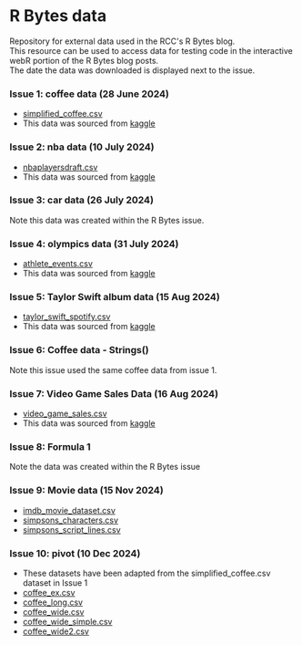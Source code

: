 # R Bytes data  


Repository for external data used in the RCC's R Bytes blog.\
This resource can be used to access data for testing code in the interactive webR portion of the R Bytes blog posts.\
The date the data was downloaded is displayed next to the issue.

### Issue 1: coffee data (28 June 2024)

-   [simplified_coffee.csv](simplified_coffee.csv)
-   This data was sourced from [kaggle](https://www.kaggle.com/datasets/schmoyote/coffee-reviews-dataset?select=simplified_coffee.csv)

### Issue 2: nba data (10 July 2024)

- [nbaplayersdraft.csv](nbaplayersdraft.csv)
- This data was sourced from [kaggle](https://www.kaggle.com/datasets/mattop/nba-draft-basketball-player-data-19892021?select=nbaplayersdraft.csv)

### Issue 3: car data (26 July 2024)
Note this data was created within the R Bytes issue.

### Issue 4: olympics data (31 July 2024)
- [athlete_events.csv](athlete_events.csv)
- This data was sourced from [kaggle](https://www.kaggle.com/datasets/heesoo37/120-years-of-olympic-history-athletes-and-results/data)

### Issue 5: Taylor Swift album data (15 Aug 2024)
- [taylor_swift_spotify.csv](taylor_swift_spotify.csv)
- This data was sourced from [kaggle](https://www.kaggle.com/datasets/jarredpriester/taylor-swift-spotify-dataset/data)

### Issue 6: Coffee data - Strings()
Note this issue used the same coffee data from issue 1.

### Issue 7: Video Game Sales Data (16 Aug 2024)
- [video_game_sales.csv](video_game_sales.csv)
- This data was sourced from [kaggle](https://www.kaggle.com/datasets/rush4ratio/video-game-sales-with-ratings/data)

### Issue 8: Formula 1 
Note the data was created within the R Bytes issue

### Issue 9: Movie data (15 Nov 2024)
- [imdb_movie_dataset.csv](imdb_movie_dataset.csv)
- [simpsons_characters.csv](simpsons_characters.csv)
- [simpsons_script_lines.csv](simpsons_script_lines.csv)

### Issue 10: pivot (10 Dec 2024)
-   These datasets have been adapted from the simplified_coffee.csv dataset in Issue 1
-   [coffee_ex.csv](coffee_ex.csv)
-   [coffee_long.csv](coffee_long.csv)
-   [coffee_wide.csv](coffee_wide.csv)
-   [coffee_wide_simple.csv](coffee_wide_simple.csv)
-   [coffee_wide2.csv](coffee_wide2.csv)


